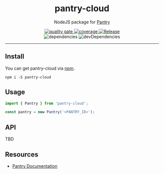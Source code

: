 <h1 align="center">pantry-cloud</h1>
<p align="center">
  NodeJS package for <a href="https://getpantry.cloud" target="_blank">Pantry</a>
</p>
<p align="center">  
  <a href="https://sonarcloud.io/dashboard?id=rdarida_pantry-cloud" target="_blank" alt="SonarCloud">
    <img src="https://sonarcloud.io/api/project_badges/measure?project=rdarida_pantry-cloud&metric=alert_status" alt="quality gate">
  </a>

  <a href="https://sonarcloud.io/dashboard?id=rdarida_pantry-cloud" target="_blank" alt="SonarCloud">
    <img src="https://sonarcloud.io/api/project_badges/measure?project=rdarida_pantry-cloud&metric=coverage" alt="coverage">
  </a>

  <a href="https://github.com/rdarida/pantry-cloud/actions/workflows/release.yml" target="_blank" alt="GitHub Actions">
    <img src="https://github.com/rdarida/pantry-cloud/actions/workflows/release.yml/badge.svg" alt="Release">
  </a>

  <br>

  <img src="https://david-dm.org/rdarida/pantry-cloud/status.svg" alt="dependencies">
  <img src="https://david-dm.org/rdarida/pantry-cloud/dev-status.svg" alt="devDependencies">
</p>
<hr>

## Install
You can get pantry-cloud via [npm](https://www.npmjs.com/package/pantry-cloud).
```
npm i -S pantry-cloud
```

## Usage
```ts
import { Pantry } from 'pantry-cloud';

const pantry = new Pantry('<PANTRY_ID>');
```

## API
TBD

## Resources
- [Pantry Documentation](https://documenter.getpostman.com/view/3281832/SzmZeMLC)
